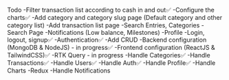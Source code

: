 Todo
-Filter transaction list according to cash in and out✅
-Configure the charts✅
-Add category and category slug page (Default category and other category list)
-Add transaction list page
-Search Entries, Categories
-Search Page
-Notifications (Low balance, Milestones)
-Profile
-Login, logout, signup✅
-Authentication✅
-Add CRUD
-Backend configuration (MongoDB & NodeJS) - in progress✅
-Frontend configuration (ReactJS & TailwindCSS)✅
-RTK Query - in progress
    -Handle Categories✅
    -Handle Transactions✅
    -Handle Users✅
    -Handle Auth✅
    -Handle Profile✅
    -Handle Charts
-Redux
    -Handle Notifications
